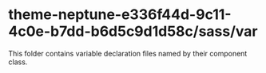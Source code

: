 # theme-neptune-e336f44d-9c11-4c0e-b7dd-b6d5c9d1d58c/sass/var

This folder contains variable declaration files named by their component class.
